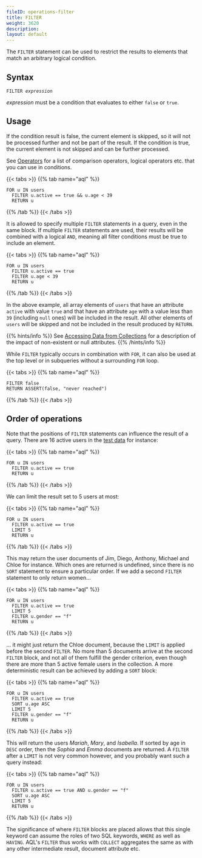 ```yaml
---
fileID: operations-filter
title: FILTER
weight: 3620
description: 
layout: default
---
```

The `FILTER` statement can be used to restrict the results to elements that
match an arbitrary logical condition.

## Syntax

<pre><code>FILTER <em>expression</em></code></pre>

*expression* must be a condition that evaluates to either `false` or `true`.

## Usage

If the condition result is false, the current element is skipped, so it will
not be processed further and not be part of the result. If the condition is
true, the current element is not skipped and can be further processed.

See [Operators](../operators) for a list of comparison operators, logical
operators etc. that you can use in conditions.

{{< tabs >}}
{{% tab name="aql" %}}
```aql
FOR u IN users
  FILTER u.active == true && u.age < 39
  RETURN u
```
{{% /tab %}}
{{< /tabs >}}

It is allowed to specify multiple `FILTER` statements in a query, even in
the same block. If multiple `FILTER` statements are used, their results will be
combined with a logical `AND`, meaning all filter conditions must be true to
include an element.

{{< tabs >}}
{{% tab name="aql" %}}
```aql
FOR u IN users
  FILTER u.active == true
  FILTER u.age < 39
  RETURN u
```
{{% /tab %}}
{{< /tabs >}}

In the above example, all array elements of `users` that have an attribute
`active` with value `true` and that have an attribute `age` with a value less
than `39` (including `null` ones) will be included in the result. All other
elements of `users` will be skipped and not be included in the result produced
by `RETURN`.

{{% hints/info %}}
See [Accessing Data from Collections](../aql-fundamentals/fundamentals-document-data)
for a description of the impact of non-existent or null attributes.
{{% /hints/info %}}

While `FILTER` typically occurs in combination with `FOR`, it can also be used
at the top level or in subqueries without a surrounding `FOR` loop.

{{< tabs >}}
{{% tab name="aql" %}}
```aql
FILTER false
RETURN ASSERT(false, "never reached")
```
{{% /tab %}}
{{< /tabs >}}

## Order of operations

Note that the positions of `FILTER` statements can influence the result of a query.
There are 16 active users in the [test data](../examples-query-patterns/#example-data)
for instance:

{{< tabs >}}
{{% tab name="aql" %}}
```aql
FOR u IN users
  FILTER u.active == true
  RETURN u
```
{{% /tab %}}
{{< /tabs >}}

We can limit the result set to 5 users at most:

{{< tabs >}}
{{% tab name="aql" %}}
```aql
FOR u IN users
  FILTER u.active == true
  LIMIT 5
  RETURN u
```
{{% /tab %}}
{{< /tabs >}}

This may return the user documents of Jim, Diego, Anthony, Michael and Chloe for
instance. Which ones are returned is undefined, since there is no `SORT` statement
to ensure a particular order. If we add a second `FILTER` statement to only return
women...

{{< tabs >}}
{{% tab name="aql" %}}
```aql
FOR u IN users
  FILTER u.active == true
  LIMIT 5
  FILTER u.gender == "f"
  RETURN u
```
{{% /tab %}}
{{< /tabs >}}

... it might just return the Chloe document, because the `LIMIT` is applied before
the second `FILTER`. No more than 5 documents arrive at the second `FILTER` block,
and not all of them fulfill the gender criterion, even though there are more than
5 active female users in the collection. A more deterministic result can be achieved
by adding a `SORT` block:

{{< tabs >}}
{{% tab name="aql" %}}
```aql
FOR u IN users
  FILTER u.active == true
  SORT u.age ASC
  LIMIT 5
  FILTER u.gender == "f"
  RETURN u
```
{{% /tab %}}
{{< /tabs >}}

This will return the users *Mariah*, *Mary*, and *Isabella*. If sorted by age in
`DESC` order, then the *Sophia* and *Emma* documents are returned. A `FILTER` after a
`LIMIT` is not very common however, and you probably want such a query instead:

{{< tabs >}}
{{% tab name="aql" %}}
```aql
FOR u IN users
  FILTER u.active == true AND u.gender == "f"
  SORT u.age ASC
  LIMIT 5
  RETURN u
```
{{% /tab %}}
{{< /tabs >}}

The significance of where `FILTER` blocks are placed allows that this single
keyword can assume the roles of two SQL keywords, `WHERE` as well as `HAVING`.
AQL's `FILTER` thus works with `COLLECT` aggregates the same as with any other
intermediate result, document attribute etc.

